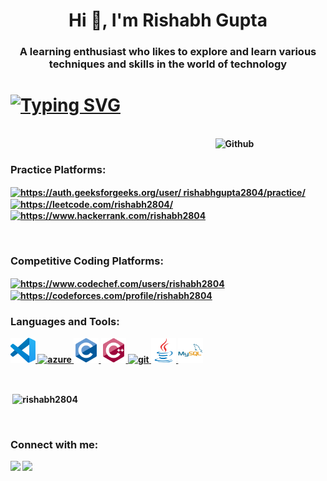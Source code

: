<h1 align="center">Hi 👋, I'm <b>Rishabh Gupta</h1>
<h3 align="center">A learning enthusiast who likes to explore and learn various techniques and skills in the world of technology</h3>

# [![Typing SVG](https://readme-typing-svg.herokuapp.com?size=35&color=%23F7E727&center=true&width=1000&lines=I'm+an+aspiring+Developer;I'm+a+Competitive+Programmer;I'm+a+Learning+Enthusiast;I'm+an+Explorer)](https://git.io/typing-svg)
<br>

<img width="35%" align="right" alt="Github" src="https://user-images.githubusercontent.com/48678280/88862734-4903af80-d201-11ea-968b-9c939d88a37c.gif" />
<br>
<h3 align="left"><b>Practice Platforms:</h3> <p align="left"> <a
href="https://auth.geeksforgeeks.org/user/https://auth.geeksforgeeks.org/user/rishabhgupta2804/practice/"
target="blank"><img align="center"
src="https://raw.githubusercontent.com/rahuldkjain/github-profile-readme-generator/master/src/images/icons/Social/geeks-for-geeks.svg"
alt="https://auth.geeksforgeeks.org/user/ rishabhgupta2804/practice/"
height="30" width="40" /></a> <a
href="https://www.leetcode.com/https://leetcode.com/rishabh2804/"
target="blank"><img align="center"
src="https://raw.githubusercontent.com/rahuldkjain/github-profile-readme-generator/master/src/images/icons/Social/leet-code.svg"
alt="https://leetcode.com/rishabh2804/" height="30" width="40" /></a> <a
href="https://www.hackerrank.com/https://www.hackerrank.com/rishabh2804"
target="blank"><img align="center"
src="https://raw.githubusercontent.com/rahuldkjain/github-profile-readme-generator/master/src/images/icons/Social/hackerrank.svg"
alt="https://www.hackerrank.com/rishabh2804" height="30" width="40" /></a> </p>

<br>

<h3 align="left"><b>Competitive Coding Platforms:</h3> <p align="left"> <a
href="https://www.codechef.com/users/https://www.codechef.com/users/rishabh2804"
target="blank"><img align="center"
src="https://cdn.jsdelivr.net/npm/simple-icons@3.1.0/icons/codechef.svg"
alt="https://www.codechef.com/users/rishabh2804" height="30" width="40" /></a>
<a
href="https://codeforces.com/profile/https://codeforces.com/profile/rishabh2804"
target="blank"><img align="center"
src="https://raw.githubusercontent.com/rahuldkjain/github-profile-readme-generator/master/src/images/icons/Social/codeforces.svg"
alt="https://codeforces.com/profile/rishabh2804" height="30" width="40" /></a>
</p>

<h3 align="left"><b>Languages and Tools:</h3> <p align="left"> <a
href="https://code.visualstudio.com/" target="_blank" rel="noreferrer"> <img
src="https://raw.githubusercontent.com/github/explore/80688e429a7d4ef2fca1e82350fe8e3517d3494d/topics/visual-studio-code/visual-studio-code.png"
alt="VS code" width="40" height="40"/> </a> <a
href="https://azure.microsoft.com/en-in/" target="_blank" rel="noreferrer"> <img
src="https://www.vectorlogo.zone/logos/microsoft_azure/microsoft_azure-icon.svg"
alt="azure" width="40" height="40"/> </a> <a
href="https://www.cprogramming.com/" target="_blank" rel="noreferrer"> <img
src="https://raw.githubusercontent.com/devicons/devicon/master/icons/c/c-original.svg"
alt="c" width="40" height="40"/> </a> <a href="https://www.w3schools.com/cpp/"
target="_blank" rel="noreferrer"> <img
src="https://raw.githubusercontent.com/devicons/devicon/master/icons/cplusplus/cplusplus-original.svg"
alt="cplusplus" width="40" height="40"/> </a> <a href="https://git-scm.com/"
target="_blank" rel="noreferrer"> <img
src="https://www.vectorlogo.zone/logos/git-scm/git-scm-icon.svg" alt="git"
width="40" height="40"/> </a> <a href="https://www.java.com" target="_blank"
rel="noreferrer"> <img
src="https://raw.githubusercontent.com/devicons/devicon/master/icons/java/java-original.svg"
alt="java" width="40" height="40"/> </a> <a href="https://www.mysql.com/"
target="_blank" rel="noreferrer"> <img
src="https://raw.githubusercontent.com/devicons/devicon/master/icons/mysql/mysql-original-wordmark.svg"
alt="mysql" width="40" height="40"/> </a> </p> <br> 

<p>&nbsp;<img align="center"
src="https://github-readme-stats.vercel.app/api?username=rishabh2804&show_icons=true&locale=en"
alt="rishabh2804" /></p> <br>

<h3 align="left"><b>Connect with me:</h3>
<a target="_blank" href="https://www.linkedin.com/in/rishabh-gupta-2804/"><img src="https://img.shields.io/badge/-LinkedIn-0077B5?style=for-the-badge&logo=Linkedin&logoColor=white"></img></a>
<a target="_blank" href="mailto:rishabhgupta2804@gmail.com"><img src="https://img.shields.io/badge/-Gmail-D14836?style=for-the-badge&logo=Gmail&logoColor=white"></img></a>
<br>
